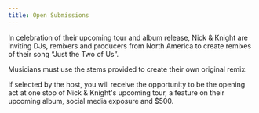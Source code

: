 ```yaml
---
title: Open Submissions
---
```

In celebration of their upcoming tour and album release, Nick & Knight are inviting DJs, remixers and producers from North America to create remixes of their song “Just the Two of Us”.

Musicians must use the stems provided to create their own original remix.

If selected by the host, you will receive the opportunity to be the opening act at one stop of Nick & Knight's upcoming tour, a feature on their upcoming album, social media exposure and $500.
